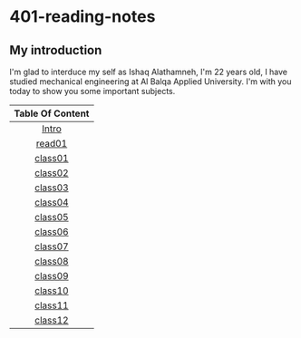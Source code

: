 # 401-reading-notes

## My introduction
I'm glad to interduce my self as Ishaq Alathamneh, I'm 22 years old, I have studied mechanical engineering at Al Balqa Applied University.
I'm with you today to show you some important subjects.



| Table Of Content  | 
| :-----------------: | 
 | [Intro](https://ishaqalathamneh.github.io/reading-notes/401read/)        |  
| [read01](https://ishaqalathamneh.github.io/reading-notes/401read/read01)| 
| [class01](https://ishaqalathamneh.github.io/reading-notes/401read/class01)| 
| [class02](https://ishaqalathamneh.github.io/reading-notes/401read/class02)| 
| [class03](https://ishaqalathamneh.github.io/reading-notes/401read/class03)|
| [class04](https://ishaqalathamneh.github.io/reading-notes/401read/class04)|
| [class05](https://ishaqalathamneh.github.io/reading-notes/401read/class05)|
| [class06](https://ishaqalathamneh.github.io/reading-notes/401read/class06)|
| [class07](https://ishaqalathamneh.github.io/reading-notes/401read/class07)|
| [class08](https://ishaqalathamneh.github.io/reading-notes/401read/class08)|
| [class09](https://ishaqalathamneh.github.io/reading-notes/401read/class09)|
| [class10](https://ishaqalathamneh.github.io/reading-notes/401read/class10)|
| [class11](https://ishaqalathamneh.github.io/reading-notes/401read/class11)|
| [class12](https://ishaqalathamneh.github.io/reading-notes/401read/class12)|